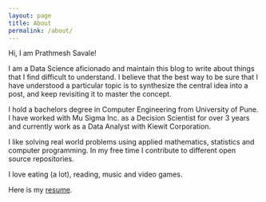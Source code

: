 ```yaml
---
layout: page
title: About
permalink: /about/
---
```


Hi, I am Prathmesh Savale!

I am a Data Science aficionado and maintain this blog to write about things that I find difficult to understand.
I believe that the best way to be sure that I have understood a particular topic is to synthesize the central idea into
a post, and keep revisiting it to master the concept. 

I hold a bachelors degree in Computer Engineering from University of Pune. I have worked with Mu Sigma Inc. as a 
Decision Scientist for over 3 years and currently work as a Data Analyst with Kiewit Corporation.

I like solving real world problems using applied mathematics, statistics and computer programming. In my free time I
contribute to different open source repositories. 

I love eating (a lot), reading, music and video games.

Here is my [resume](/assets/Prathmesh_Savale_CV.pdf).